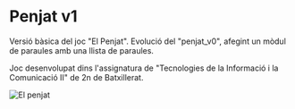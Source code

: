 # Penjat v1
Versió bàsica del joc "El Penjat". Evolució del "penjat_v0", afegint un mòdul de paraules amb una llista de paraules.

Joc desenvolupat dins l'assignatura de "Tecnologies de la Informació i la Comunicació II" de 2n de Batxillerat.

![El penjat](/imatges/el_penjat_v1.jpg)
